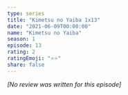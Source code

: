 ```yaml
---
type: series
title: "Kimetsu no Yaiba 1x13"
date: "2021-06-09T00:00:00"
name: "Kimetsu no Yaiba"
season: 1
episode: 13
rating: 2
ratingEmoji: "⭐️⭐️"
share: false
---
```


*[No review was written for this episode]*
